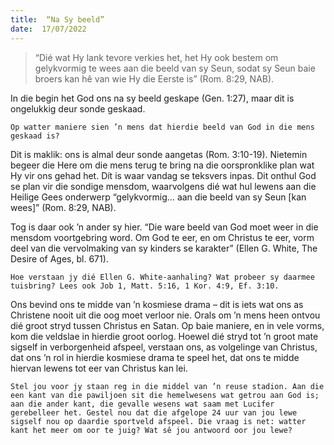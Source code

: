 ```yaml
---
title:  “Na Sy beeld”
date:  17/07/2022
---
```


> <p></p>
> “Dié wat Hy lank tevore verkies het, het Hy ook bestem om gelykvormig te wees aan die beeld van sy Seun, sodat sy Seun baie broers kan hê van wie Hy die Eerste is” (Rom. 8:29, NAB).

In die begin het God ons na sy beeld geskape (Gen. 1:27), maar dit is ongelukkig deur sonde geskaad.

`Op watter maniere sien ’n mens dat hierdie beeld van God in die mens geskaad is?`

Dit is maklik: ons is almal deur sonde aangetas (Rom. 3:10-19). Nietemin begeer die Here om die mens terug te bring na die oorspronklike plan wat Hy vir ons gehad het. Dít is waar vandag se teksvers inpas. Dit onthul God se plan vir die sondige mensdom, waarvolgens dié wat hul lewens aan die Heilige Gees onderwerp “gelykvormig… aan die beeld van sy Seun [kan wees]” (Rom. 8:29, NAB).

Tog is daar ook ’n ander sy hier. “Die ware beeld van God moet weer in die mensdom voortgebring word. Om God te eer, en om Christus te eer, vorm deel van die vervolmaking van sy kinders se karakter” (Ellen G. White, The Desire of Ages, bl. 671).

`Hoe verstaan jy dié Ellen G. White-aanhaling? Wat probeer sy daarmee tuisbring? Lees ook Job 1, Matt. 5:16, 1 Kor. 4:9, Ef. 3:10.`

Ons bevind ons te midde van ’n kosmiese drama – dit is iets wat ons as Christene nooit uit die oog moet verloor nie. Orals om ’n mens heen ontvou dié groot stryd tussen Christus en Satan. Op baie maniere, en in vele vorms, kom die veldslae in hierdie groot oorlog. Hoewel dié stryd tot ’n groot mate sigself in verborgenheid afspeel, verstaan ons, as volgelinge van Christus, dat ons ’n rol in hierdie kosmiese drama te speel het, dat ons te midde hiervan lewens tot eer van Christus kan lei.

`Stel jou voor jy staan reg in die middel van ’n reuse stadion. Aan die een kant van die pawiljoen sit die hemelwesens wat getrou aan God is; aan die ander kant, die gevalle wesens wat saam met Lucifer gerebelleer het. Gestel nou dat die afgelope 24 uur van jou lewe sigself nou op daardie sportveld afspeel. Die vraag is net: watter kant het meer om oor te juig? Wat sê jou antwoord oor jou lewe?`